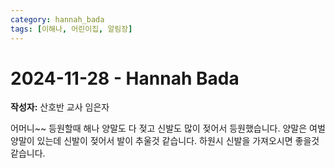 ```yaml
---
category: hannah_bada
tags: [이해나, 어린이집, 알림장]
---
```


# 2024-11-28 - Hannah Bada

**작성자:** 산호반 교사 임은자  

어머니~~ 등원할때 해나 양말도 다 젖고 신발도 많이 젖어서 등원했습니다. 양말은 여벌양말이 있는데 신발이 젖어서 발이 추울것 같습니다. 하원시 신발을 가져오시면 좋을것 같습니다.

